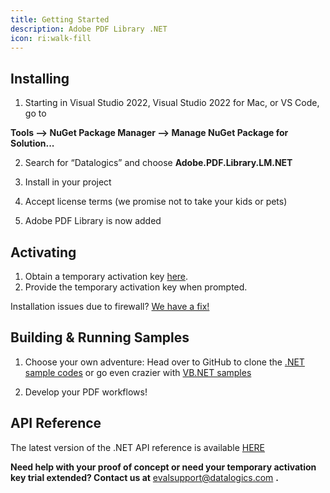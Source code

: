 ```yaml
---
title: Getting Started
description: Adobe PDF Library .NET
icon: ri:walk-fill
---
```


## **Installing**

1. Starting in Visual Studio 2022, Visual Studio 2022 for Mac, or VS Code, go to

**Tools --> NuGet Package Manager --> Manage NuGet Package for Solution...**

2. Search for “Datalogics” and choose **Adobe.PDF.Library.LM.NET**

3) Install in your project

4. Accept license terms (we promise not to take your kids or pets)

5) Adobe PDF Library is now added

## **Activating**

1. Obtain a temporary activation key [here](https://www.datalogics.com/pdf-sdk-free-trial).
2. Provide the temporary activation key when prompted.

Installation issues due to firewall? [We have a fix!](/documentation/adobe-pdf-library/dot-net/firewall-issues)

## **Building & Running Samples**

1. Choose your own adventure: Head over to GitHub to clone the [.NET sample codes](/) or go even crazier with [VB.NET samples](https://github.com/datalogics/apdfl-vb-dotnet-samples)

2) Develop your PDF workflows!

## API Reference

The latest version of the .NET API reference is available [HERE](/)

**Need help with your proof of concept or need your temporary activation key trial extended? Contact us at** <evalsupport@datalogics.com> **.**
